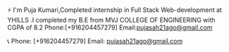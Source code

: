 ⚡ I'm Puja Kumari,Completed internship in Full Stack Web-development at YHILLS .I completed my B.E from MVJ COLLEGE OF ENGINEERING with CGPA of 8.2 Phone:[+916204457279] Email:pujasah21ago@gmail.com

📞 Phone: [+916204457279]
Email: pujasah21ago@gmail.com

